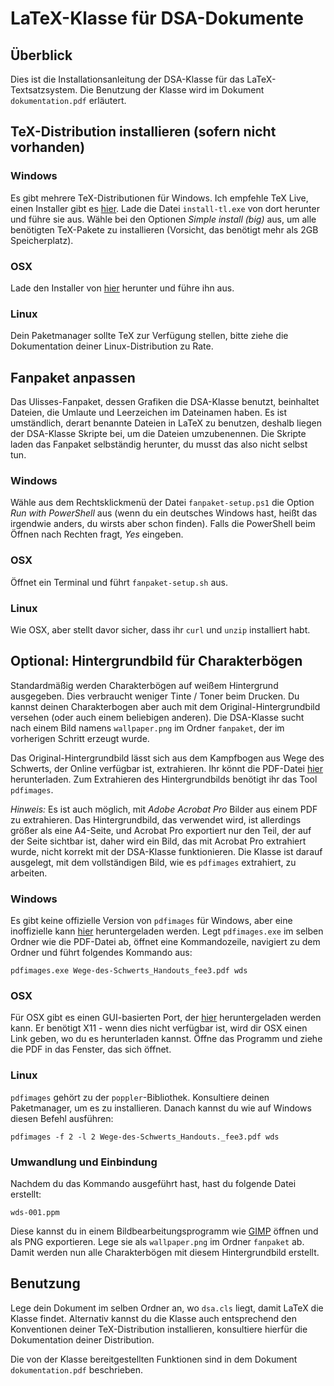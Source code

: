 # LaTeX-Klasse für DSA-Dokumente

## Überblick

Dies ist die Installationsanleitung der DSA-Klasse für das LaTeX-Textsatzsystem.
Die Benutzung der Klasse wird im Dokument `dokumentation.pdf` erläutert.

## TeX-Distribution installieren (sofern nicht vorhanden)

### Windows

Es gibt mehrere TeX-Distributionen für Windows. Ich empfehle TeX Live, einen
Installer gibt es [hier][1]. Lade die Datei `install-tl.exe` von dort herunter
und führe sie aus. Wähle bei den Optionen *Simple install (big)* aus, um alle
benötigten TeX-Pakete zu installieren (Vorsicht, das benötigt mehr als 2GB 
Speicherplatz).

### OSX

Lade den Installer von [hier][2] herunter und führe ihn aus.

### Linux

Dein Paketmanager sollte TeX zur Verfügung stellen, bitte ziehe die
Dokumentation deiner Linux-Distribution zu Rate.

## Fanpaket anpassen

Das Ulisses-Fanpaket, dessen Grafiken die DSA-Klasse benutzt, beinhaltet
Dateien, die Umlaute und Leerzeichen im Dateinamen haben. Es ist umständlich,
derart benannte Dateien in LaTeX zu benutzen, deshalb liegen der DSA-Klasse
Skripte bei, um die Dateien umzubenennen. Die Skripte laden das Fanpaket
selbständig herunter, du musst das also nicht selbst tun.

### Windows

Wähle aus dem Rechtsklickmenü der Datei `fanpaket-setup.ps1` die Option
*Run with PowerShell* aus (wenn du ein deutsches Windows hast, heißt das
irgendwie anders, du wirsts aber schon finden). Falls die PowerShell beim
Öffnen nach Rechten fragt, *Yes* eingeben.

### OSX

Öffnet ein Terminal und führt `fanpaket-setup.sh` aus.

### Linux

Wie OSX, aber stellt davor sicher, dass ihr `curl` und `unzip` installiert
habt.

## Optional: Hintergrundbild für Charakterbögen

Standardmäßig werden Charakterbögen auf weißem Hintergrund ausgegeben. Dies
verbraucht weniger Tinte / Toner beim Drucken. Du kannst deinen Charakterbogen
aber auch mit dem Original-Hintergrundbild versehen (oder auch einem beliebigen
anderen). Die DSA-Klasse sucht nach einem Bild namens `wallpaper.png` im Ordner
`fanpaket`, der im vorherigen Schritt erzeugt wurde.

Das Original-Hintergrundbild lässt sich aus dem Kampfbogen aus Wege des Schwerts,
der Online verfügbar ist, extrahieren. Ihr könnt die PDF-Datei [hier][3]
herunterladen. Zum Extrahieren des Hintergrundbilds benötigt ihr das Tool
`pdfimages`.

*Hinweis:* Es ist auch möglich, mit *Adobe Acrobat Pro* Bilder aus einem PDF zu
extrahieren. Das Hintergrundbild, das verwendet wird, ist allerdings größer als
eine A4-Seite, und Acrobat Pro exportiert nur den Teil, der auf der Seite
sichtbar ist, daher wird ein Bild, das mit Acrobat Pro extrahiert wurde, nicht
korrekt mit der DSA-Klasse funktionieren. Die Klasse ist darauf ausgelegt, mit
dem vollständigen Bild, wie es `pdfimages` extrahiert, zu arbeiten.

### Windows

Es gibt keine offizielle Version von `pdfimages` für Windows, aber eine
inoffizielle kann [hier][4] heruntergeladen werden. Legt `pdfimages.exe` im
selben Ordner wie die PDF-Datei ab, öffnet eine Kommandozeile, navigiert zu dem
Ordner und führt folgendes Kommando aus:

    pdfimages.exe Wege-des-Schwerts_Handouts_fee3.pdf wds

### OSX

Für OSX gibt es einen GUI-basierten Port, der [hier][5] heruntergeladen werden
kann. Er benötigt X11 - wenn dies nicht verfügbar ist, wird dir OSX einen Link
geben, wo du es herunterladen kannst. Öffne das Programm und ziehe die PDF in
das Fenster, das sich öffnet.

### Linux

`pdfimages` gehört zu der `poppler`-Bibliothek. Konsultiere deinen Paketmanager,
um es zu installieren. Danach kannst du wie auf Windows diesen Befehl ausführen:

	pdfimages -f 2 -l 2 Wege-des-Schwerts_Handouts._fee3.pdf wds

### Umwandlung und Einbindung

Nachdem du das Kommando ausgeführt hast, hast du folgende Datei erstellt:

    wds-001.ppm

Diese kannst du in einem Bildbearbeitungsprogramm wie [GIMP][6] öffnen und als
PNG exportieren. Lege sie als `wallpaper.png` im Ordner `fanpaket` ab. Damit
werden nun alle Charakterbögen mit diesem Hintergrundbild erstellt.

## Benutzung

Lege dein Dokument im selben Ordner an, wo `dsa.cls` liegt, damit LaTeX die
Klasse findet. Alternativ kannst du die Klasse auch entsprechend den
Konventionen deiner TeX-Distribution installieren, konsultiere hierfür die
Dokumentation deiner Distribution.

Die von der Klasse bereitgestellten Funktionen sind in dem Dokument
`dokumentation.pdf` beschrieben.


 [1]: https://www.tug.org/texlive/acquire-netinstall.html
 [2]: http://www.tug.org/mactex/index.html
 [3]: http://www.ulisses-spiele.de/download/468/
 [4]: http://manifestwebdesign.com/2013/01/09/xpdf-and-poppler-utils-on-windows/
 [5]: http://sourceforge.net/projects/pdf-images/
 [6]: http://www.gimp.org